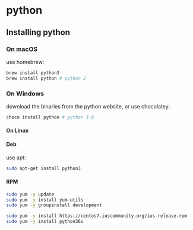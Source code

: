 # python

## Installing python

### On macOS

use homebrew:

```bash
brew install python3
brew install python # python 2
```

### On Windows

download the binaries from the python website, or use chocolatey:

```bash
choco install python # python 3.8
```

#### On Linux

#### Deb

use apt:

```bash
sudo apt-get install python3
```

#### RPM

```bash
sudo yum -y update
sudo yum -y install yum-utils
sudo yum -y groupinstall development

sudo yum -y install https://centos7.iuscommunity.org/ius-release.rpm
sudo yum -y install python36u
```
